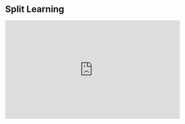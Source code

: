 # Split Learning

<iframe width="560" height="315" src="https://drive.google.com/file/d/1Y54v3DY9DOQcSkMIHg7vB5exhq6Dgpkg/view?usp=sharing" frameborder="0" allowfullscreen></iframe>
